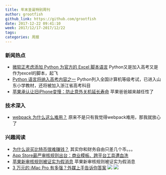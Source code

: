 ```yaml
---
title: 年末圣诞特别周刊
author: grootfish
github_link: https://github.com/grootfish
date: 2017-12-22 09:41:10
week: 2017/12/17-2017/12/22
tags:
categories: 周报
---
```

### 新闻热点

- [微软正考虑添加 Python 为官方的 Excel 脚本语言](http://www.sohu.com/a/211104317_176628) Python又是加入高考又是作为excel的脚本，起飞
- [Python 语言将纳入高考内容之一](http://www.360doc.com/content/17/1210/01/48630098_711686160.shtml) Python列入全国计算机等级考试，已进入山东小学教材，还将被加入浙江省高考科目
- [苹果承认让旧iPhone变慢：防止意外关机延长寿命](http://finance.sina.com.cn/stock/usstock/c/2017-12-21/doc-ifypxrpp3136485.shtml?luicode=20000061&lfid=4187344330066944&featurecode=newtitle) 苹果爸爸越来越任性了

### 技术深入
- [webpack 为什么这么难用？](https://zhuanlan.zhihu.com/p/32148338?utm_source=wechat_session&utm_medium=social) 原来不是只有我觉得webpack难用，那我就放心了


### 兴趣阅读
- [为什么说买比特币很难赚钱？](https://www.huxiu.com/article/226574.html) 其实你和财务自由只差几个币。。。
- [App Store最严审核规则出台：商业模板、跨平台工具遭血洗](http://www.sohu.com/a/211379325_635110)
- [苹果新审核规则被证实为假消息](https://mp.weixin.qq.com/s/Tp6z8a7qWk1ORcRBVK2hkA) 苹果新审核规则被证实为假消息
- [3 万元的 iMac Pro 有多强？外媒上手告诉你答案](http://www.ifanr.com/954602) 
![](http://ifanr-cdn.b0.upaiyun.com/wp-content/uploads/2017/12/iMac-Pro_21.png)
![](http://ifanr-cdn.b0.upaiyun.com/wp-content/uploads/2017/12/iMac-Pro_23.png)
